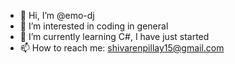 - 👋 Hi, I’m @emo-dj
- 👀 I’m interested in coding in general
- 🌱 I’m currently learning C#, I have just started
- 📫 How to reach me: shivarenpillay15@gmail.com

<!---
emo-dj/emo-dj is a ✨ special ✨ repository because its `README.md` (this file) appears on your GitHub profile.
You can click the Preview link to take a look at your changes.
--->
